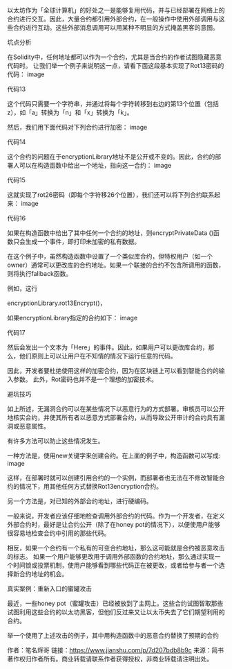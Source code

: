 以太坊作为「全球计算机」的好处之一是能够复用代码，并与已经部署在网络上的合约进行交互。因此，大量合约都引用外部合约，在一般操作中使用外部调用与这些合约进行互动。这些外部消息调用可以用某种不明显的方式掩盖黑客的意图。

坑点分析

在Solidity中，任何地址都可以作为一个合约，尤其是当合约的作者试图隐藏恶意代码时。 让我们举一个例子来说明这一点，请看下面这段基本实现了Rot13密码的代码：
image

代码13

这个代码只需要一个字符串，并通过将每个字符转移到右边的第13个位置（包括z），如「a」转换为「n」和「x」转换为「k」。

然后，我们用下面代码对下列合约进行加密：
image

代码14

这个合约的问题在于encryptionLibrary地址不是公开或不变的。因此，合约的部署人可以在构造函数中给出一个地址，指向这一合约：
image

代码15

这就实现了rot26密码（即每个字符移26个位置），我们还可以将下列合约联系起来：
image

代码16

如果在构造函数中给出了其中任何一个合约的地址，则encryptPrivateData ()函数只会生成一个事件，即打印未加密的私有数据。

在这个例子中，虽然构造函数中设置了一个类似库合约，但特权用户（如一个owner）通常可以更改库的合约地址。如果一个联接的合约不包含所调用的函数，则将执行fallback函数。

例如，这行

encryptionLibrary.rot13Encrypt()，

如果encryptionLibrary指定的合约如下：
image

代码17

然后会发出一个文本为「Here」的事件。因此，如果用户可以更改库合约，那么，他们原则上可以让用户在不知情的情况下运行任意的代码。

因此，开发者要杜绝使用这样的加密合约，因为在区块链上可以看到智能合约的输入参数。 此外，Rot密码也并不是一个理想的加密技术。

避坑技巧

如上所述，无漏洞合约可以在某些情况下以恶意行为的方式部署。审核员可以公开地核实合约，并使其所有者以恶意方式部署合约，从而导致公开审计的合约具有漏洞或恶意属性。

有许多方法可以防止这些情况发生。

一种方法是，使用new关键字来创建合约。在上面的例子中，构造函数可以写成:
image

这样，在部署时就可以创建引用合约的一个实例，而部署者也无法在不修改智能合约的情况下，用其他任何方式替换Rot13encryption合约。

另一个方法是，对已知的外部合约地址，进行硬编码。

一般来说，开发者应该仔细地检查调用外部合约的代码。作为一个开发者，在定义外部合约时，最好是让合约公开（除了在honey pot的情况下），以便使用户能够很容易地检查合约中引用的那些代码。

相反，如果一个合约有一个私有的可变合约地址，那么这可能就是合约被恶意攻击的标志。 如果一个用户能够更改用于调用外部函数的合约地址，那么通过实现一个时间锁或投票机制，使用户能够看到哪些代码正在被更改，或者给参与者一个选择新合约地址的机会。

真实案例：重新入口的蜜罐攻击

最近，一些honey pot（蜜罐攻击）已经被放到了主网上。这些合约试图智取那些试图利用这些合约的以太坊黑客，但他们反过来又让以太币失去了它们期望利用的合约。

举一个使用了上述攻击的例子，其中用构造函数中的恶意合约替换了预期的合约

作者：笔名辉哥
链接：https://www.jianshu.com/p/7d207bdb8b9c
来源：简书
著作权归作者所有。商业转载请联系作者获得授权，非商业转载请注明出处。
